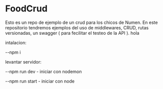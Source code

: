 # FoodCrud
Esto es un repo de ejemplo de un crud para los chicos de Numen.
En este repositorio tendremos ejemplos del uso de middlewares, CRUD, rutas versionadas, un swagger ( para fecilitar el testeo de la API ).
hola

intalacion: 

--npm i

levantar servidor:

--npm run dev - iniciar con nodemon

--npm run start - iniciar con node